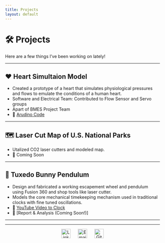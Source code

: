 ```yaml
---
title: Projects
layout: default
---
```


# 🛠️ Projects

Here are a few things I’ve been working on lately!

---

## ❤️ Heart Simultaion Model
- Created a prototype of a heart that simulates physiological pressures and flows to emulate the conditions of a human heart.
- Software and Electrical Team: Contributed to Flow Sensor and Servo groups
- Apart of BMES Project Team
- 🔗 [Arudino Code](https://github.com/d3moore2002/UCSD_BMES_PT_2024-25_HeartSim/tree/main)

---

## 🗺️ Laser Cut Map of U.S. National Parks
- Utalized CO2 laser cutters and modeled map.  
- 🔗 Coming Soon

---

## 🐰 Tuxedo Bunny Pendulum
-  Design and fabricated a working escapement wheel and pendulum using Fusion 360 and shop tools like laser cutter.
-  Models the core mechanical timekeeping mechanism used in traditional clocks with fine tuned oscillations.
-  🔗 [YouTube Video to Clock](https://www.youtube.com/shorts/i_njGC-xke0)
-  📄 [Report & Analysis (Coming Soon!)]

---
<hr />

<p align="center">
  <a href="https://www.linkedin.com/in/alisakunimoto/" target="_blank" style="text-decoration: none;">
    <img src="https://cdn.jsdelivr.net/gh/devicons/devicon/icons/linkedin/linkedin-original.svg"
         width="30" alt="LinkedIn" style="margin: 0 10px;" />
  </a>

  <a href="mailto:alisakunimoto@gmail.com" style="text-decoration: none;">
    <img src="https://upload.wikimedia.org/wikipedia/commons/4/4e/Gmail_Icon.png" 
         width="30" alt="Email" style="margin: 0 10px;" />
  </a>

  <a href="https://github.com/ari-kuni" target="_blank" style="text-decoration: none;">
    <img src="https://cdn.jsdelivr.net/gh/devicons/devicon/icons/github/github-original.svg"
         width="30" alt="GitHub" style="margin: 0 10px;" />
</a>

</p>
